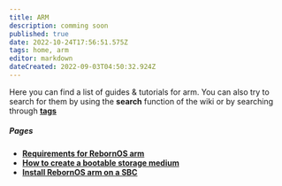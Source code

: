 ```yaml
---
title: ARM
description: comming soon
published: true
date: 2022-10-24T17:56:51.575Z
tags: home, arm
editor: markdown
dateCreated: 2022-09-03T04:50:32.924Z
---
```


Here you can find a list of guides & tutorials for arm. You can also try to search for them by using the **search** function of the wiki or by searching through [**tags**](/t)

##### Pages
-   [**Requirements for RebornOS arm**](/arm/requirements)
-   [**How to create a bootable storage medium**](/arm/bootmedia)
-   [**Install RebornOS arm on a SBC**](/arm/install)


